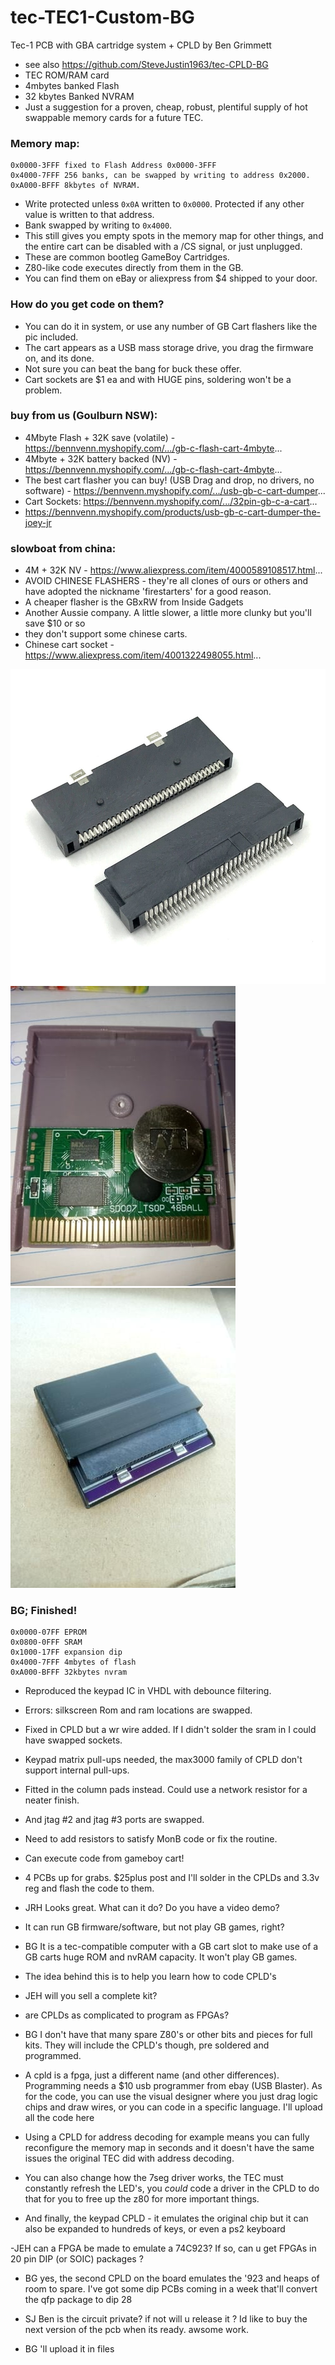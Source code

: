 # tec-TEC1-Custom-BG
Tec-1 PCB with GBA cartridge system + CPLD  by Ben Grimmett

- see also https://github.com/SteveJustin1963/tec-CPLD-BG
- TEC ROM/RAM card 
- 4mbytes banked Flash
- 32 kbytes Banked NVRAM
- Just a suggestion for a proven, cheap, robust, plentiful supply of hot swappable memory cards for a future TEC.

### Memory map:
```
0x0000-3FFF fixed to Flash Address 0x0000-3FFF
0x4000-7FFF 256 banks, can be swapped by writing to address 0x2000.
0xA000-BFFF 8kbytes of NVRAM.
```

- Write protected unless `0x0A` written to `0x0000`. Protected if any other value is written to that address. 
- Bank swapped by writing to `0x4000`.
- This still gives you empty spots in the memory map for other things, and the entire cart can be disabled with a /CS signal, or just unplugged.
- These are common bootleg GameBoy Cartridges. 
- Z80-like code executes directly from them in the GB. 
- You can find them on eBay or aliexpress from $4 shipped to your door.
### How do you get code on them? 
- You can do it in system, or use any number of GB Cart flashers like the pic included. 
- The cart appears as a USB mass storage drive, you drag the firmware on, and its done.
- Not sure you can beat the bang for buck these offer. 
- Cart sockets are $1 ea and with HUGE pins, soldering won't be a problem.


### buy from us (Goulburn NSW):
- 4Mbyte Flash + 32K save (volatile) - https://bennvenn.myshopify.com/.../gb-c-flash-cart-4mbyte...
- 4Mbyte + 32K battery backed (NV) - https://bennvenn.myshopify.com/.../gb-c-flash-cart-4mbyte...
- The best cart flasher you can buy! (USB Drag and drop, no drivers, no software) - https://bennvenn.myshopify.com/.../usb-gb-c-cart-dumper...
- Cart Sockets: https://bennvenn.myshopify.com/.../32pin-gb-c-a-cart...
- https://bennvenn.myshopify.com/products/usb-gb-c-cart-dumper-the-joey-jr


### slowboat from china:
- 4M + 32K NV - https://www.aliexpress.com/item/4000589108517.html...
- AVOID CHINESE FLASHERS - they're all clones of ours or others and have adopted the nickname 'firestarters' for a good reason.
- A cheaper flasher is the GBxRW from Inside Gadgets 
- Another Aussie company. A little slower, a little more clunky but you'll save $10 or so 
- they don't support some chinese carts.
- Chinese cart socket - https://www.aliexpress.com/item/4001322498055.html...

![](https://github.com/SteveJustin1963/tec-GBA-BG/blob/main/pics/209914165_10158192426230869_8435976014097697285_n.jpg)
![](https://github.com/SteveJustin1963/tec-GBA-BG/blob/main/pics/213513900_10158192425445869_2233389688333613634_n.jpg) 
![](https://github.com/SteveJustin1963/tec-GBA-BG/blob/main/pics/215242643_10158192425970869_399779924914846978_n.jpg)



### BG; Finished!
```
0x0000-07FF EPROM
0x0800-0FFF SRAM
0x1000-17FF expansion dip
0x4000-7FFF 4mbytes of flash
0xA000-BFFF 32kbytes nvram
```

- Reproduced the keypad IC in VHDL with debounce filtering.
- Errors: silkscreen Rom and ram locations are swapped. 
- Fixed in CPLD but a wr wire added. If I didn't solder the sram in I could have swapped sockets.
- Keypad matrix pull-ups needed, the max3000 family of CPLD don't support internal pull-ups. 
- Fitted in the column pads instead. Could use a network resistor for a neater finish.
- And jtag #2 and jtag #3 ports are swapped.
- Need to add resistors to satisfy MonB code or fix the routine.
- Can execute code from gameboy cart!
- 4 PCBs up for grabs. $25plus post and I'll solder in the CPLDs and 3.3v reg and flash the code to them.  


- JRH Looks great. What can it do? Do you have a video demo?
- It can run GB firmware/software, but not play GB games, right?
- BG It is a tec-compatible computer with a GB cart slot to make use of a GB carts huge ROM and nvRAM capacity. It won't play GB games.
- The idea behind this is to help you learn how to code CPLD's
- JEH will you sell a complete kit?
- are CPLDs as complicated to program as FPGAs?
- BG I don't have that many spare Z80's or other bits and pieces for full kits. They will include the CPLD's though, pre soldered and programmed.
- A cpld is a fpga, just a different name (and other differences). Programming needs a $10 usb programmer from ebay (USB Blaster). As for the code, you can use the visual designer where you just drag logic chips and draw wires, or you can code in a specific language. I'll upload all the code here
- Using a CPLD for address decoding for example means you can fully reconfigure the memory map in seconds and it doesn't have the same issues the original TEC did with address decoding.
- You can also change how the 7seg driver works, the TEC must constantly refresh the LED's, you *could* code a driver in the CPLD to do that for you to free up the z80 for more important things.
- And finally, the keypad CPLD - it emulates the original chip but it can also be expanded to hundreds of keys, or even a ps2 keyboard

-JEH can a FPGA be made to emulate a 74C923? If so, can u get FPGAs in 20 pin DIP (or SOIC) packages ?
- BG yes, the second CPLD on the board emulates the '923 and heaps of room to spare. I've got some dip PCBs coming in a week that'll convert the qfp package to dip 28

- SJ Ben is the circuit private? if not will u release it ? Id like to buy the next version of the pcb when its ready. awsome work.
- BG 'll upload it in files

